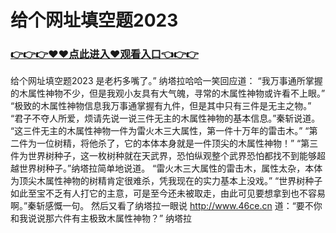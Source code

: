 # 给个网址填空题2023

### <a href="https://github.com/kajuf/hait/issues/1">👉👉👉♥♥点此进入♥观看入口👈👉👉</a>

给个网址填空题2023
是老朽多嘴了。”
    纳塔拉哈哈一笑回应道：
    “我万事通所掌握的木属性神物不少，但是我观小友具有大气魄，寻常的木属性神物或许看不上眼。”
    “极致的木属性神物信息我万事通掌握有九件，但是其中只有三件是无主之物。”
    “君子不夺人所爱，烦请先说一说三件无主的木属性神物的基本信息。”秦斩说道。
    “这三件无主的木属性神物一件为雷火木三大属性，第一件十万年的雷击木。”
    “第二件为一位树精，将他杀了，它的本体本身就是一件顶尖的木属性神物！”
    “第三件为世界树种子，这一枚树种就在天武界，恐怕纵观整个武界恐怕都找不到能够超越世界树种子。”纳塔拉简单地说道。
    “雷火木三大属性的雷击木，属性太杂，本体为顶尖木属性神物的树精肯定很难杀，凭我现在的实力基本上没戏。”
    “世界树种子如此至宝不乏有人打它的主意，可是至今还未被取走，由此可见要想拿到也不容易啊。”秦斩感慨一句。
    然后又看了纳塔拉一眼说
    http://www.46ce.cn
    道：“要不你和我说说那六件有主极致木属性神物？”
    纳塔拉
